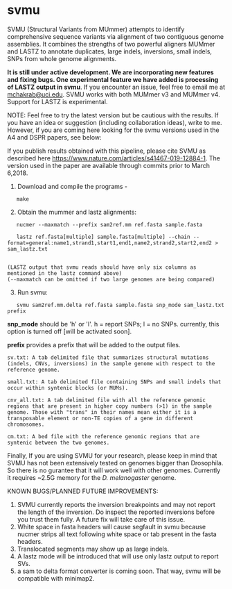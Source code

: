 # svmu

SVMU (Structural Variants from MUmmer) attempts to identify comprehensive sequence variants via alignment of two  contiguous genome assemblies. It combines the strengths of two powerful aligners MUMmer and LASTZ to annotate duplicates, large indels, inversions, small indels, SNPs from whole genome alignments.
 
<b>It is still under active development. We are incorporating new features and fixing bugs. One experimental feature we have added is processing of LASTZ output in svmu</b>. If you encounter an issue, feel free to email me at mchakrab@uci.edu. SVMU works with both MUMmer v3 and MUMmer v4. Support for LASTZ is experimental.

NOTE: Feel free to try the latest version but be cautious with the results. If you have an idea or suggestion (including collaboration ideas), write to me. However, if you are coming here looking for the svmu versions used in the A4 and DSPR papers, see below:

If you publish results obtained with this pipeline, please cite SVMU as described here https://www.nature.com/articles/s41467-019-12884-1. The version used in the paper are available through commits prior to March 6,2018.

1. Download and compile the programs -

 ```
	make

 ```

2. Obtain the mummer and lastz alignments: 

 ```
	nucmer --maxmatch --prefix sam2ref.mm ref.fasta sample.fasta

	lastz ref.fasta[multiple] sample.fasta[multiple] --chain --format=general:name1,strand1,start1,end1,name2,strand2,start2,end2 > sam_lastz.txt
	
 ```
	(LASTZ output that svmu reads should have only six columns as mentioned in the lastz command above)
	(--maxmatch can be omitted if two large genomes are being compared)

3. Run svmu:

 ```
	svmu sam2ref.mm.delta ref.fasta sample.fasta snp_mode sam_lastz.txt prefix 

 ```
 <b>snp_mode</b> should be 'h' or 'l'. h = report SNPs; l = no SNPs. currently, this option is turned off [will be activated soon].

 <b>prefix</b> provides a prefix that will be added to the output files. 

	sv.txt: A tab delimited file that summarizes structural mutations (indels, CNVs, inversions) in the sample genome with respect to the reference genome.  

	small.txt: A tab delimited file containing SNPs and small indels that occur within syntenic blocks (or MUMs).

	cnv_all.txt: A tab delimited file with all the reference genomic regions that are present in higher copy numbers (>1) in the sample genome. Those with "trans" in their names mean either it is a transposable element or non-TE copies of a gene in different chromosomes.

	cm.txt: A bed file with the reference genomic regions that are syntenic between the two genomes. 

Finally, If you are using SVMU for your research, please keep in mind that SVMU has not been extensively tested on genomes bigger than Drosophila. So there is no gurantee that it will work well with other genomes. Currently it requires ~2.5G memory for the <i>D. melanogaster</i> genome.

KNOWN BUGS/PLANNED FUTURE IMPROVEMENTS:
1. SVMU currently reports the inversion breakpoints and may not report the length of the inversion. Do inspect the reported inversions before you trust them fully. A future fix will take care of this issue.
2. White space in fasta headers will cause segfault in svmu because nucmer strips all text following white space or tab present in the fasta headers.
3. Translocated segments may show up as large indels. 
4. A lastz mode will be introduced that will use only lastz output to report SVs.
5. a sam to delta format converter is coming soon. That way, svmu will be compatible with minimap2.
